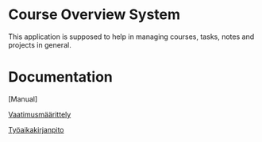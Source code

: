 # Course Overview System

This application is supposed to help in managing courses, tasks, notes and projects in general.

# Documentation

[Manual] 

[Vaatimusmäärittely](https://github.com/KirillosTY/ot-harjoitustyo/blob/5b310206ed3fe2fe84e1850f67d66845692883cc/Dokumentaatio/Vaatimusm%C3%A4%C3%A4rittely.md)

[Työaikakirjanpito](https://github.com/KirillosTY/ot-harjoitustyo/blob/5b310206ed3fe2fe84e1850f67d66845692883cc/ty%C3%B6aikakirjanpito.md)
